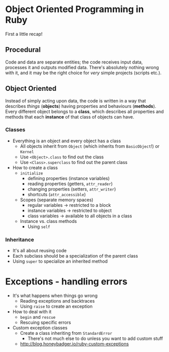 # Object Oriented Programming in Ruby

First a little recap!

## Procedural
Code and data are separate entities; the code receives input data, processes it and outputs modified data. There's absolutely nothing wrong with it, and it may be the right choice for _very_ simple projects (scripts etc.).

## Object Oriented
Instead of simply acting upon data, the code is written in a way that describes _things_ (**objects**) having properties and behaviours (**methods**). Every different object belongs to a **class**, which describes all properties and methods that each **instance** of that class of objects can have.

### Classes

* Everything is an object and every object has a class
    - All objects inherit from `Object` (which inherits from `BasicObject`!) or `Kernel`
    - Use `<Object>.class` to find out the class
    - Use `<Class>.superclass` to find out the parent class
* How to create a class
    - `initialize`
        + defining properties (instance variables)
        + reading properties (getters, `attr_reader`)
        + changing properties (setters, `attr_writer`)
        + shortcuts (`attr_accessible`)
    - Scopes (separate memory spaces)
        + regular variables -> restricted to a block
        + instance variables -> restricted to object
        + class variables -> available to all objects in a class
    - Instance vs. class methods
        + Using `self`

### Inheritance

* It's all about reusing code
* Each subclass should be a specialization of the parent class
* Using `super` to specialize an inherited method


# Exceptions - handling errors

* It's what happens when things go wrong
    - Reading exceptions and backtraces
    - Using `raise` to create an exception
* How to deal with it
    - `begin` and `rescue`
    - Rescuing specific errors
* Custom exception classes
    - Create a class inheriting from `StandardError`
        + There's not much else to do unless you want to add custom stuff
    - http://blog.honeybadger.io/ruby-custom-exceptions
